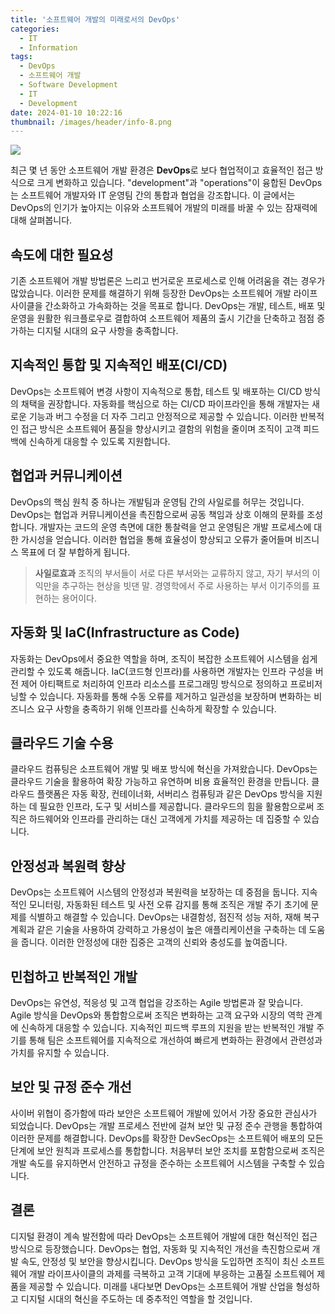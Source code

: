 ```yaml
---
title: '소프트웨어 개발의 미래로서의 DevOps'
categories:
  - IT
  - Information
tags:
  - DevOps
  - 소프트웨어 개발
  - Software Development
  - IT
  - Development
date: 2024-01-10 10:22:16
thumbnail: /images/header/info-8.png
---
```


![](/images/header/info-8.png)

최근 몇 년 동안 소프트웨어 개발 환경은 **DevOps**로 보다 협업적이고 효율적인 접근 방식으로 크게 변화하고 있습니다. "development"과 "operations"이 융합된 DevOps는 소프트웨어 개발자와 IT 운영팀 간의 통합과 협업을 강조합니다. 이 글에서는 DevOps의 인기가 높아지는 이유와 소프트웨어 개발의 미래를 바꿀 수 있는 잠재력에 대해 살펴봅니다.

## 속도에 대한 필요성

기존 소프트웨어 개발 방법론은 느리고 번거로운 프로세스로 인해 어려움을 겪는 경우가 많았습니다. 이러한 문제를 해결하기 위해 등장한 DevOps는 소프트웨어 개발 라이프사이클을 간소화하고 가속화하는 것을 목표로 합니다. DevOps는 개발, 테스트, 배포 및 운영을 원활한 워크플로우로 결합하여 소프트웨어 제품의 출시 기간을 단축하고 점점 증가하는 디지털 시대의 요구 사항을 충족합니다.

## 지속적인 통합 및 지속적인 배포(CI/CD)

DevOps는 소프트웨어 변경 사항이 지속적으로 통합, 테스트 및 배포하는 CI/CD 방식의 채택을 권장합니다. 자동화를 핵심으로 하는 CI/CD 파이프라인을 통해 개발자는 새로운 기능과 버그 수정을 더 자주 그리고 안정적으로 제공할 수 있습니다. 이러한 반복적인 접근 방식은 소프트웨어 품질을 향상시키고 결함의 위험을 줄이며 조직이 고객 피드백에 신속하게 대응할 수 있도록 지원합니다.

## 협업과 커뮤니케이션

DevOps의 핵심 원칙 중 하나는 개발팀과 운영팀 간의 사일로를 허무는 것입니다. DevOps는 협업과 커뮤니케이션을 촉진함으로써 공동 책임과 상호 이해의 문화를 조성합니다. 개발자는 코드의 운영 측면에 대한 통찰력을 얻고 운영팀은 개발 프로세스에 대한 가시성을 얻습니다. 이러한 협업을 통해 효율성이 향상되고 오류가 줄어들며 비즈니스 목표에 더 잘 부합하게 됩니다.

> **사일로효과**
> 조직의 부서들이 서로 다른 부서와는 교류하지 않고, 자기 부서의 이익만을 추구하는 현상을 빗댄 말. 경영학에서 주로 사용하는 부서 이기주의를 표현하는 용어이다.

## 자동화 및 IaC(Infrastructure as Code)

자동화는 DevOps에서 중요한 역할을 하며, 조직이 복잡한 소프트웨어 시스템을 쉽게 관리할 수 있도록 해줍니다. IaC(코드형 인프라)를 사용하면 개발자는 인프라 구성을 버전 제어 아티팩트로 처리하여 인프라 리소스를 프로그래밍 방식으로 정의하고 프로비저닝할 수 있습니다. 자동화를 통해 수동 오류를 제거하고 일관성을 보장하며 변화하는 비즈니스 요구 사항을 충족하기 위해 인프라를 신속하게 확장할 수 있습니다.

## 클라우드 기술 수용

클라우드 컴퓨팅은 소프트웨어 개발 및 배포 방식에 혁신을 가져왔습니다. DevOps는 클라우드 기술을 활용하여 확장 가능하고 유연하며 비용 효율적인 환경을 만듭니다. 클라우드 플랫폼은 자동 확장, 컨테이너화, 서버리스 컴퓨팅과 같은 DevOps 방식을 지원하는 데 필요한 인프라, 도구 및 서비스를 제공합니다. 클라우드의 힘을 활용함으로써 조직은 하드웨어와 인프라를 관리하는 대신 고객에게 가치를 제공하는 데 집중할 수 있습니다.

## 안정성과 복원력 향상

DevOps는 소프트웨어 시스템의 안정성과 복원력을 보장하는 데 중점을 둡니다. 지속적인 모니터링, 자동화된 테스트 및 사전 오류 감지를 통해 조직은 개발 주기 초기에 문제를 식별하고 해결할 수 있습니다. DevOps는 내결함성, 점진적 성능 저하, 재해 복구 계획과 같은 기술을 사용하여 강력하고 가용성이 높은 애플리케이션을 구축하는 데 도움을 줍니다. 이러한 안정성에 대한 집중은 고객의 신뢰와 충성도를 높여줍니다.

## 민첩하고 반복적인 개발

DevOps는 유연성, 적응성 및 고객 협업을 강조하는 Agile 방법론과 잘 맞습니다. Agile 방식을 DevOps와 통합함으로써 조직은 변화하는 고객 요구와 시장의 역학 관계에 신속하게 대응할 수 있습니다. 지속적인 피드백 루프의 지원을 받는 반복적인 개발 주기를 통해 팀은 소프트웨어를 지속적으로 개선하여 빠르게 변화하는 환경에서 관련성과 가치를 유지할 수 있습니다.

## 보안 및 규정 준수 개선

사이버 위협이 증가함에 따라 보안은 소프트웨어 개발에 있어서 가장 중요한 관심사가 되었습니다. DevOps는 개발 프로세스 전반에 걸쳐 보안 및 규정 준수 관행을 통합하여 이러한 문제를 해결합니다. DevOps를 확장한 DevSecOps는 소프트웨어 배포의 모든 단계에 보안 원칙과 프로세스를 통합합니다. 처음부터 보안 조치를 포함함으로써 조직은 개발 속도를 유지하면서 안전하고 규정을 준수하는 소프트웨어 시스템을 구축할 수 있습니다.

## 결론

디지털 환경이 계속 발전함에 따라 DevOps는 소프트웨어 개발에 대한 혁신적인 접근 방식으로 등장했습니다. DevOps는 협업, 자동화 및 지속적인 개선을 촉진함으로써 개발 속도, 안정성 및 보안을 향상시킵니다. DevOps 방식을 도입하면 조직이 최신 소프트웨어 개발 라이프사이클의 과제를 극복하고 고객 기대에 부응하는 고품질 소프트웨어 제품을 제공할 수 있습니다. 미래를 내다보면 DevOps는 소프트웨어 개발 산업을 형성하고 디지털 시대의 혁신을 주도하는 데 중추적인 역할을 할 것입니다.
